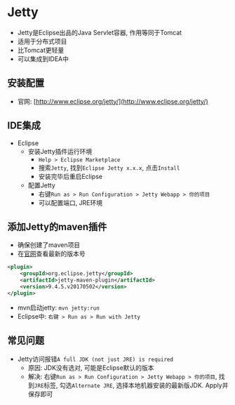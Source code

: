 # Jetty

* Jetty是Eclipse出品的Java Servlet容器, 作用等同于Tomcat
* 适用于分布式项目
* 比Tomcat更轻量
* 可以集成到IDEA中


## 安装配置

* 官网: [http://www.eclipse.org/jetty/](http://www.eclipse.org/jetty/)


## IDE集成

* Eclipse
    - 安装Jetty插件运行环境
        - `Help > Eclipse Marketplace`
        - 搜索`Jetty`, 找到`Eclipse Jetty x.x.x`, 点击`Install`
        - 安装完毕后重启Eclipse
    - 配置Jetty
        - 右键`Run as > Run Configuration > Jetty Webapp > 你的项目`
        - 可以配置端口, JRE环境


## 添加Jetty的maven插件

* 确保创建了maven项目
* 在[官网](http://www.eclipse.org/jetty/documentation/current/jetty-maven-plugin.html)查看最新的版本号

```xml
<plugin>
    <groupId>org.eclipse.jetty</groupId>
    <artifactId>jetty-maven-plugin</artifactId>
    <version>9.4.5.v20170502</version>
</plugin>
```

* mvn启动jetty: `mvn jetty:run`
* Eclipse中: `右键 > Run as > Run with Jetty`


## 常见问题

*  Jetty访问报错`A full JDK (not just JRE) is required`
    - 原因: JDK没有选对, 可能是Eclipse默认的版本
    - 解决: 右键`Run as > Run Configuration > Jetty Webapp > 你的项目`, 找到`JRE`标签, 勾选`Alternate JRE`, 选择本地机器安装的最新版JDK. Apply并保存即可
